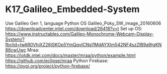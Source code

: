 # K17_Galileo_Embedded-System
Use Galileo Gen 1, language Python
OS Galileo_Poky_SW_image_20160606
https://downloadcenter.intel.com/download/26418?v=t
Set up OS:
 https://www.instructables.com/Galileo-Monochrome-Webcam-Display-System/?fbclid=IwAR0VhiXZ26jSKOp5YmQqvICNsI1MdAYXIm542NF4szZlB9a9tgKN86cwUwc
Mraa:
 https://iotdk.intel.com/docs/master/mraa/python/example.html
 https://github.com/eclipse/mraa
Python Firebase:
 https://pypi.org/project/python-firebase/
